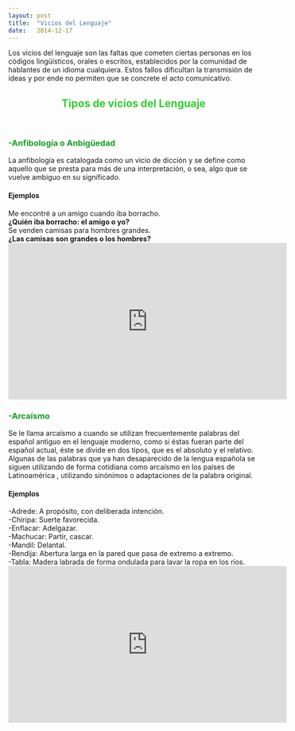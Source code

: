 ```yaml
---
layout: post
title:  "Vicios del Lenguaje"
date:   2014-12-17
---
```



<p class="intro"><span class="dropcap">L</span>os vicios del lenguaje son las faltas que cometen ciertas personas en los códigos lingüísticos, orales o escritos, establecidos por la comunidad de hablantes de un idioma cualquiera. Estos fallos dificultan la transmisión de ideas y por ende no permiten que se concrete el acto comunicativo.
</p>
<font color="#32CD32"><center><h2>Tipos de vicios del Lenguaje</h2><br></center></font>
<font color="#169C28"><h3>-Anfibología o Anbigüedad</h3></font>
<p>La anfibología es catalogada como un vicio de dicción y se define como aquello que se presta para más de una interpretación, o sea, algo que se vuelve ambiguo en su significado.</p>
<h4>Ejemplos</h4>
<p>Me encontré a un amigo cuando iba borracho.<br>
<b>¿Quién iba borracho: el amigo o yo?</b><br>
Se venden camisas para hombres grandes.<br>
<b>¿Las camisas son grandes o los hombres?</b>
<iframe width="560" height="315" src="https://www.youtube.com/embed/oKeUOah0xIg" frameborder="0" allow="accelerometer; autoplay; encrypted-media; gyroscope; picture-in-picture" allowfullscreen></iframe></p>
<font color="#169C28"><h3>-Arcaísmo</h3></font>
<p>Se le llama arcaísmo a cuando se utilizan frecuentemente palabras del español antiguo en el lenguaje moderno, como si éstas fueran parte del español actual, éste se divide en dos tipos, que es el absoluto y el relativo.<br>
Algunas de las palabras que ya han desaparecido de la lengua española se siguen utilizando de forma cotidiana como arcaísmo en los países de Latinoamérica , utilizando sinónimos o adaptaciones de la palabra original.</p>
<h4>Ejemplos</h4>
<p>-Adrede: A propósito, con deliberada intención.<br>
-Chiripa: Suerte favorecida.<br>
-Enflacar: Adelgazar.<br>
-Machucar: Partir, cascar.<br>
-Mandil: Delantal.<br>
-Rendija: Abertura larga en la pared que pasa de extremo a extremo.<br>
-Tabla: Madera labrada de forma ondulada para lavar la ropa en los ríos.<br>
<iframe width="560" height="315" src="https://www.youtube.com/embed/BlF4rqYpIwI" frameborder="0" allow="accelerometer; autoplay; encrypted-media; gyroscope; picture-in-picture" allowfullscreen></iframe></p>
